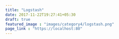 ```yaml
---
title: "Logstash"
date: 2017-11-22T19:27:41+05:30
draft: true
featured_image : "images/category4/logstash.png"
page_link : "https://localhost:80"
---
```


